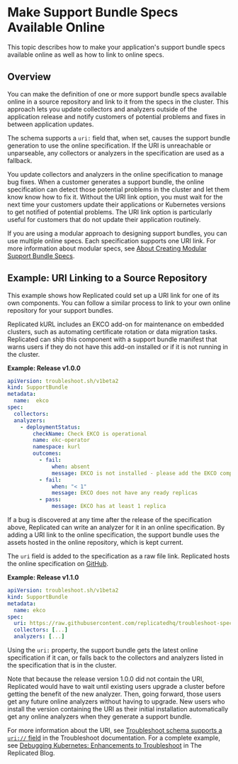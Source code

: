# Make Support Bundle Specs Available Online

This topic describes how to make your application's support bundle specs available online as well as how to link to online specs.

## Overview

You can make the definition of one or more support bundle specs available online in a source repository and link to it from the specs in the cluster. This approach lets you update collectors and analyzers outside of the application release and notify customers of potential problems and fixes in between application updates.

The schema supports a `uri:` field that, when set, causes the support bundle generation to use the online specification. If the URI is unreachable or unparseable, any collectors or analyzers in the specification are used as a fallback. 

You update collectors and analyzers in the online specification to manage bug fixes. When a customer generates a support bundle, the online specification can detect those potential problems in the cluster and let them know know how to fix it. Without the URI link option, you must wait for the next time your customers update their applications or Kubernetes versions to get notified of potential problems. The URI link option is particularly useful for customers that do not update their application routinely.

If you are using a modular approach to designing support bundles, you can use multiple online specs. Each specification supports one URI link. For more information about modular specs, see [About Creating Modular Support Bundle Specs](support-modular-support-bundle-specs).

## Example: URI Linking to a Source Repository

This example shows how Replicated could set up a URI link for one of its own components. You can follow a similar process to link to your own online repository for your support bundles.

Replicated kURL includes an EKCO add-on for maintenance on embedded clusters, such as automating certificate rotation or data migration tasks. Replicated can ship this component with a support bundle manifest that warns users if they do not have this add-on installed or if it is not running in the cluster.

**Example: Release v1.0.0**

```yaml
apiVersion: troubleshoot.sh/v1beta2
kind: SupportBundle
metadata:
  name:  ekco
spec:
  collectors:
  analyzers:
    - deploymentStatus:
        checkName: Check EKCO is operational
        name: ekc-operator
        namespace: kurl
        outcomes:
          - fail:
              when: absent
              message: EKCO is not installed - please add the EKCO component to your kURL spec and re-run the installer script
          - fail:
              when: "< 1"
              message: EKCO does not have any ready replicas
          - pass:
              message: EKCO has at least 1 replica
```

If a bug is discovered at any time after the release of the specification above, Replicated can write an analyzer for it in an online specification. By adding a URI link to the online specification, the support bundle uses the assets hosted in the online repository, which is kept current.

The `uri` field is added to the specification as a raw file link. Replicated hosts the online specification on [GitHub](https://github.com/replicatedhq/troubleshoot-specs/blob/main/in-cluster/default.yaml).

**Example: Release v1.1.0**

```yaml
apiVersion: troubleshoot.sh/v1beta2
kind: SupportBundle
metadata:
  name: ekco
spec:
  uri: https://raw.githubusercontent.com/replicatedhq/troubleshoot-specs/main/in-cluster/default.yaml
  collectors: [...]
  analyzers: [...]
```

Using the `uri:` property, the support bundle gets the latest online specification if it can, or falls back to the collectors and analyzers listed in the specification that is in the cluster.

Note that because the release version 1.0.0 did not contain the URI, Replicated would have to wait until existing users upgrade a cluster before getting the benefit of the new analyzer. Then, going forward, those users get any future online analyzers without having to upgrade. New users who install the version containing the URI as their initial installation automatically get any online analyzers when they generate a support bundle.

For more information about the URI, see [Troubleshoot schema supports a `uri://` field](https://troubleshoot.sh/docs/support-bundle/supportbundle/#uri) in the Troubleshoot documentation. For a complete example, see [Debugging Kubernetes: Enhancements to Troubleshoot](https://www.replicated.com/blog/debugging-kubernetes-enhancements-to-troubleshoot/#Using-online-specs-for-support-bundles) in The Replicated Blog.
